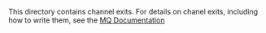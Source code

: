 
This directory contains channel exits. For details on chanel exits, including how to write them, see the [MQ Documentation](https://www.ibm.com/support/knowledgecenter/SSFKSJ_9.2.0/com.ibm.mq.dev.doc/q027990_.htm)
